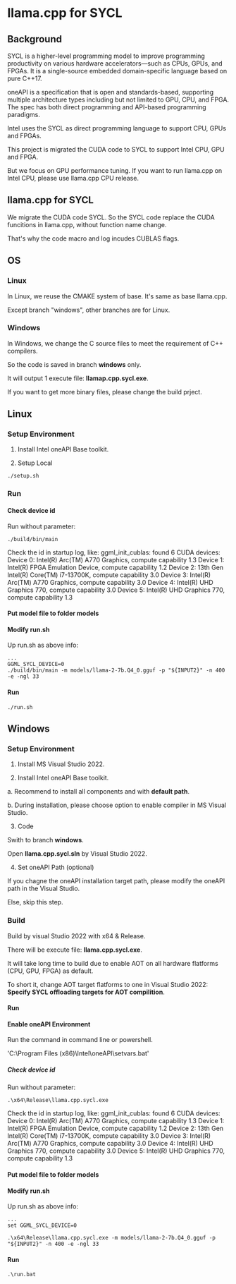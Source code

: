 # llama.cpp for SYCL

## Background

SYCL is a higher-level programming model to improve programming productivity on various hardware accelerators—such as CPUs, GPUs, and FPGAs. It is a single-source embedded domain-specific language based on pure C++17.

oneAPI is a specification that is open and standards-based, supporting multiple architecture types including but not limited to GPU, CPU, and FPGA. The spec has both direct programming and API-based programming paradigms.

Intel uses the SYCL as direct programming language to support CPU, GPUs and FPGAs.

This project is migrated the CUDA code to SYCL to support Intel CPU, GPU and FPGA.

But we focus on GPU performance tuning. If you want to run llama.cpp on Intel CPU, please use llama.cpp CPU release.

## llama.cpp for SYCL

We migrate the CUDA code SYCL. So the SYCL code replace the CUDA funcitions in llama.cpp, without function name change.

That's why the code macro and log incudes CUBLAS flags.

## OS

### Linux

In Linux, we reuse the CMAKE system of base. It's same as base llama.cpp.

Except branch "windows", other branches are for Linux.

### Windows

In Windows, we change the C source files to meet the requirement of C++ compilers.

So the code is saved in branch **windows** only.

It will output 1 execute file: **llamap.cpp.sycl.exe**.

If you want to get more binary files, please change the build prject.


## Linux

### Setup Environment

1. Install Intel oneAPI Base toolkit.

2. Setup Local

```
./setup.sh
```

### Run

#### Check device id

Run without parameter:

```
./build/bin/main
```

Check the id in startup log, like:
ggml_init_cublas: found 6 CUDA devices:
  Device 0: Intel(R) Arc(TM) A770 Graphics, compute capability 1.3
  Device 1: Intel(R) FPGA Emulation Device, compute capability 1.2
  Device 2: 13th Gen Intel(R) Core(TM) i7-13700K, compute capability 3.0
  Device 3: Intel(R) Arc(TM) A770 Graphics, compute capability 3.0
  Device 4: Intel(R) UHD Graphics 770, compute capability 3.0
  Device 5: Intel(R) UHD Graphics 770, compute capability 1.3

#### Put model file to folder **models**

#### Modify run.sh

Up run.sh as above info:
```
...
GGML_SYCL_DEVICE=0
./build/bin/main -m models/llama-2-7b.Q4_0.gguf -p "${INPUT2}" -n 400 -e -ngl 33
```

#### Run
```
./run.sh
```


## Windows

### Setup Environment

1. Install MS Visual Studio 2022.

2. Install Intel oneAPI Base toolkit.

a. Recommend to install all components and with **default path**.

b. During installation, please choose option to enable compiler in MS Visual Studio.

3. Code

Swith to branch **windows**.

Open **llama.cpp.sycl.sln** by Visual Studio 2022.

4. Set oneAPI Path (optional)

If you chagne the oneAPI installation target path, please modify the oneAPI path in the Visual Studio.

Else, skip this step.

### Build

Build by visual Studio 2022 with x64 & Release.

There will be execute file: **llama.cpp.sycl.exe**.

It will take long time to build due to enable AOT on all hardware flatforms (CPU, GPU, FPGA) as default.

To short it, change AOT target flatforms to one in Visual Studio 2022: **Specify SYCL offloading targets for AOT compilition**.

#### Run

#### Enable oneAPI Environment

Run the command in command line or powershell.

'C:\Program Files (x86)\Intel\oneAPI\setvars.bat'

##### Check device id


Run without parameter:

```
.\x64\Release\llama.cpp.sycl.exe
```

Check the id in startup log, like:
ggml_init_cublas: found 6 CUDA devices:
  Device 0: Intel(R) Arc(TM) A770 Graphics, compute capability 1.3
  Device 1: Intel(R) FPGA Emulation Device, compute capability 1.2
  Device 2: 13th Gen Intel(R) Core(TM) i7-13700K, compute capability 3.0
  Device 3: Intel(R) Arc(TM) A770 Graphics, compute capability 3.0
  Device 4: Intel(R) UHD Graphics 770, compute capability 3.0
  Device 5: Intel(R) UHD Graphics 770, compute capability 1.3

#### Put model file to folder **models**

#### Modify run.sh

Up run.sh as above info:
```
...
set GGML_SYCL_DEVICE=0

.\x64\Release\llama.cpp.sycl.exe -m models/llama-2-7b.Q4_0.gguf -p "${INPUT2}" -n 400 -e -ngl 33
```

#### Run
```
.\run.bat
```